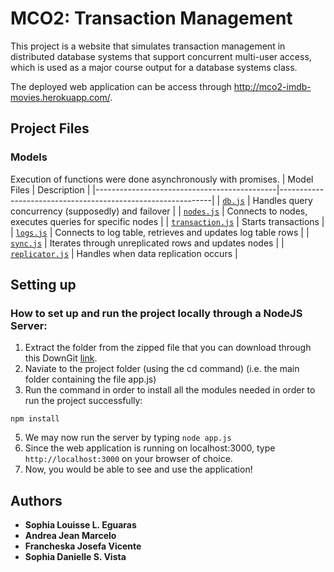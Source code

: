 # MCO2: Transaction Management
This project is a website that simulates transaction management in distributed database systems that support concurrent multi-user access, which is used as a major course output for a database systems class. 

The deployed web application can be access through http://mco2-imdb-movies.herokuapp.com/.

## Project Files
### Models
Execution of functions were done asynchronously with promises.
| Model Files                                 | Description                                                 |
|---------------------------------------------|-------------------------------------------------------------|
| [`db.js`](models/db.js)                     | Handles query concurrency (supposedly) and failover         |
| [`nodes.js`](models/nodes.js)               | Connects to nodes, executes queries for specific nodes      |
| [`transaction.js`](models/transaction.js)   | Starts transactions                                         |
| [`logs.js`](models/logs.js)                 | Connects to log table, retrieves and updates log table rows |
| [`sync.js`](models/sync.js)                 | Iterates through unreplicated rows and updates nodes        |
| [`replicator.js`](models/replicator.js)     | Handles when data replication occurs                        |

## Setting up
### How to set up and run the project locally through a NodeJS Server:
1. Extract the folder from the zipped file that you can download through this DownGit [link](https://minhaskamal.github.io/DownGit/#/home?url=https://github.com/francheska-vicente/stadvdb-mco2).
3. Naviate to the project folder (using the cd command) 
(i.e. the main folder containing the file app.js)
4. Run the command in order to install all the modules needed in order to run the project successfully:
```
npm install 
```
5. We may now run the server by typing ```node app.js```
6. Since the web application is running on localhost:3000, type ```http://localhost:3000``` on your browser of choice.
7. Now, you would be able to see and use the application!

## Authors
- **Sophia Louisse L. Eguaras**
- **Andrea Jean Marcelo**
- **Francheska Josefa Vicente**
- **Sophia Danielle S. Vista**
